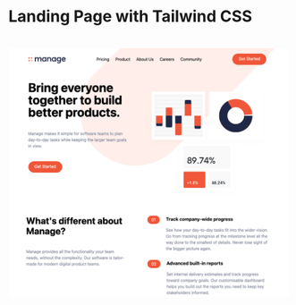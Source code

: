# Landing Page with Tailwind CSS

<img src="/img/screen.png" width="500" style="display:block;margin:40px auto">

